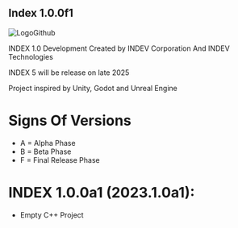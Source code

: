 ## Index 1.0.0f1
![LogoGithub](https://github.com/INDEV-Technologies/INDEX-4/assets/126918321/ba74ac62-8c57-4ad2-91b6-32846f55d23b)

INDEX 1.0 Development 
Created by INDEV Corporation And INDEV Technologies

INDEX 5 will be release on late 2025

Project inspired by Unity, Godot and Unreal Engine

# Signs Of Versions
* A = Alpha Phase
* B = Beta Phase
* F = Final Release Phase

# INDEX 1.0.0a1 (2023.1.0a1):
* Empty C++ Project
